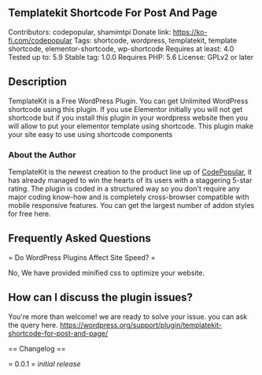 ## Templatekit Shortcode For Post And Page ##
Contributors: codepopular, shamimtpi
Donate link: https://ko-fi.com/codepopular
Tags: shortcode, wordpress, templatekit, template shortcode, elementor-shortcode, wp-shortcode
Requires at least: 4.0
Tested up to: 5.9
Stable tag: 1.0.0
Requires PHP: 5.6
License: GPLv2 or later

## Description ##
TemplateKit is a Free WordPress Plugin. You can get Unlimited WordPress shortcode using this plugin. If you use Elementor initially you will not get shortcode but if you install this plugin in your wordpress website then you will allow to put your elementor template using shortcode. This plugin make your site easy to use using shortcode components

### **About the Author**

TemplateKit is the newest creation to the product line up of [CodePopular](https://codepopular.com/), it has already managed to win the hearts of its users with a staggering 5-star rating. The plugin is coded in a structured way so you don't require any major coding know-how and is completely cross-browser compatible with mobile responsive features. You can get the largest number of addon styles for free here.



## Frequently Asked Questions ##

= Do WordPress Plugins Affect Site Speed? =

No, We have provided minified css to optimize your website.

## How can I discuss the plugin issues? ##
You're more than welcome! we are ready to solve your issue. you can ask the query here.
https://wordpress.org/support/plugin/templatekit-shortcode-for-post-and-page/


== Changelog ==

= 0.0.1 =
*initial release*

